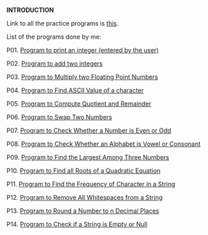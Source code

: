 **INTRODUCTION**

Link to all the practice programs is [this](https://www.programiz.com/java-programming/examples).

List of the programs done by me:

P01. [Program to print an integer (entered by the user)](https://github.com/shrutiisharma/NAAD/blob/master/src/Streamliners/Task0/P01.java)

P02. [Program to add two integers](https://github.com/shrutiisharma/NAAD/blob/master/src/Streamliners/Task0/P02.java)

P03. [Program to Multiply two Floating Point Numbers](https://github.com/shrutiisharma/NAAD/blob/master/src/Streamliners/Task0/P03.java)

P04. [Program to Find ASCII Value of a character](https://github.com/shrutiisharma/NAAD/blob/master/src/Streamliners/Task0/P04.java)

P05. [Program to Compute Quotient and Remainder](https://github.com/shrutiisharma/NAAD/blob/master/src/Streamliners/Task0/P05.java)

P06. [Program to Swap Two Numbers](https://github.com/shrutiisharma/NAAD/blob/master/src/Streamliners/Task0/_1_Introduction/P06.java)

P07. [Program to Check Whether a Number is Even or Odd](https://github.com/shrutiisharma/NAAD/blob/master/src/Streamliners/Task0/_1_Introduction/P07.java)

P08. [Program to Check Whether an Alphabet is Vowel or Consonant](https://github.com/shrutiisharma/NAAD/blob/master/src/Streamliners/Task0/_1_Introduction/P08.java)

P09. [Program to Find the Largest Among Three Numbers](https://github.com/shrutiisharma/NAAD/blob/master/src/Streamliners/Task0/_1_Introduction/P09.java)

P10. [Program to Find all Roots of a Quadratic Equation](https://github.com/shrutiisharma/NAAD/blob/master/src/Streamliners/Task0/_1_Introduction/P10.java)

P11. [Program to Find the Frequency of Character in a String](https://github.com/shrutiisharma/NAAD/blob/master/src/Streamliners/Task0/_1_Introduction/P11.java)

P12. [Program to Remove All Whitespaces from a String](https://github.com/shrutiisharma/NAAD/blob/master/src/Streamliners/Task0/_1_Introduction/P12.java)

P13. [Program to Round a Number to n Decimal Places](https://github.com/shrutiisharma/NAAD/blob/master/src/Streamliners/Task0/_1_Introduction/P13.java)

P14. [Program to Check if a String is Empty or Null](https://github.com/shrutiisharma/NAAD/blob/master/src/Streamliners/Task0/_1_Introduction/P14.java)
